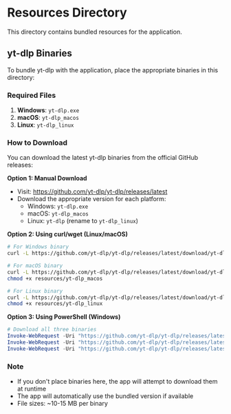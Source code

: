 # Resources Directory

This directory contains bundled resources for the application.

## yt-dlp Binaries

To bundle yt-dlp with the application, place the appropriate binaries in this directory:

### Required Files

1. **Windows**: `yt-dlp.exe`
2. **macOS**: `yt-dlp_macos`
3. **Linux**: `yt-dlp_linux`

### How to Download

You can download the latest yt-dlp binaries from the official GitHub releases:

**Option 1: Manual Download**

- Visit: <https://github.com/yt-dlp/yt-dlp/releases/latest>
- Download the appropriate version for each platform:
  - Windows: `yt-dlp.exe`
  - macOS: `yt-dlp_macos`
  - Linux: `yt-dlp` (rename to `yt-dlp_linux`)

**Option 2: Using curl/wget (Linux/macOS)**

```bash
# For Windows binary
curl -L https://github.com/yt-dlp/yt-dlp/releases/latest/download/yt-dlp.exe -o resources/yt-dlp.exe

# For macOS binary
curl -L https://github.com/yt-dlp/yt-dlp/releases/latest/download/yt-dlp_macos -o resources/yt-dlp_macos
chmod +x resources/yt-dlp_macos

# For Linux binary
curl -L https://github.com/yt-dlp/yt-dlp/releases/latest/download/yt-dlp -o resources/yt-dlp_linux
chmod +x resources/yt-dlp_linux
```

**Option 3: Using PowerShell (Windows)**

```powershell
# Download all three binaries
Invoke-WebRequest -Uri "https://github.com/yt-dlp/yt-dlp/releases/latest/download/yt-dlp.exe" -OutFile "resources/yt-dlp.exe"
Invoke-WebRequest -Uri "https://github.com/yt-dlp/yt-dlp/releases/latest/download/yt-dlp_macos" -OutFile "resources/yt-dlp_macos"
Invoke-WebRequest -Uri "https://github.com/yt-dlp/yt-dlp/releases/latest/download/yt-dlp" -OutFile "resources/yt-dlp_linux"
```

### Note

- If you don't place binaries here, the app will attempt to download them at runtime
- The app will automatically use the bundled version if available
- File sizes: ~10-15 MB per binary
